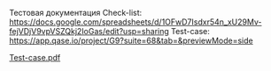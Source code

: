 Тестовая документация
Check-list:
https://docs.google.com/spreadsheets/d/1OFwD7Isdxr54n_xU29Mv-fejVDjV9vpVSZQkj2IoGas/edit?usp=sharing
Test-case:
https://app.qase.io/project/G9?suite=68&tab=&previewMode=side

[Test-case.pdf](https://github.com/user-attachments/files/18205698/Test-case.pdf)
